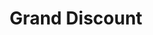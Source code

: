 ---
title: "Grand Discount"
url: /champigny-sur-marne/grand-discount/
shop: décoration intérieure
---